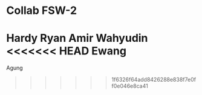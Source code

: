 # Collab FSW-2

Hardy
Ryan
Amir
Wahyudin
<<<<<<< HEAD
Ewang
=======
Agung



>>>>>>> 1f6326f64add8426288e838f7e0ff0e046e8ca41
